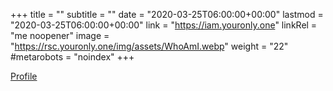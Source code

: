 +++
title = ""
subtitle = ""
date = "2020-03-25T06:00:00+00:00"
lastmod = "2020-03-25T06:00:00+00:00"
link = "https://iam.youronly.one"
linkRel = "me noopener"
image = "https://rsc.youronly.one/img/assets/WhoAmI.webp"
weight = "22"
#metarobots = "noindex"
+++

[Profile](https://iam.youronly.one "Profile")
